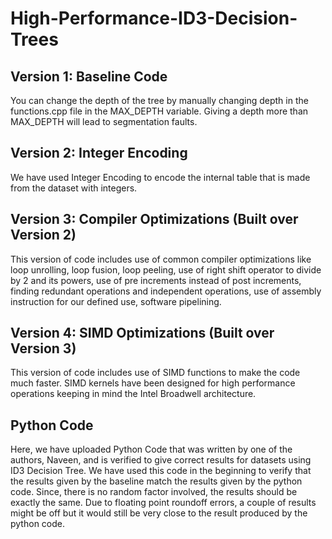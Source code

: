 # High-Performance-ID3-Decision-Trees
## Version 1: Baseline Code
You can change the depth of the tree by manually changing depth in the functions.cpp file in the MAX_DEPTH variable. Giving a depth more than MAX_DEPTH will lead to segmentation faults.

## Version 2: Integer Encoding
We have used Integer Encoding to encode the internal table that is made from the dataset with integers.

## Version 3: Compiler Optimizations (Built over Version 2)
This version of code includes use of common compiler optimizations like loop unrolling, loop fusion, loop peeling, use of right shift operator to divide by 2 and its powers, use of pre increments instead of post increments, finding redundant operations and independent operations, use of assembly instruction for our defined use, software pipelining.

## Version 4: SIMD Optimizations (Built over Version 3)
This version of code includes use of SIMD functions to make the code much faster. SIMD kernels have been designed for high performance operations keeping in mind the Intel Broadwell architecture.

## Python Code
Here, we have uploaded Python Code that was written by one of the authors, Naveen, and is verified to give correct results for datasets using ID3 Decision Tree. We have used this code in the beginning to verify that the results given by the baseline match the results given by the python code. Since, there is no random factor involved, the results should be exactly the same. Due to floating point roundoff errors, a couple of results might be off but it would still be very close to the result produced by the python code. 
